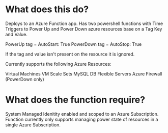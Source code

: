 # What does this do?
Deploys to an Azure Function app.  Has two powershell functions with Time Triggers to Power Up and Power Down azure resources base on a Tag Key and Value.  

PowerUp tag = AutoStart: True
PowerDown tag = AutoStop: True

If the tag and value isn't present on the resource it is ignored.  

Currently supports the following Azure Resources:

Virtual Machines
VM Scale Sets
MySQL DB Flexible Servers
Azure Firewall (PowerDown only)

# What does the function require?
System Managed Idenitity enabled and scoped to an Azure Subscription.  Function currently only supports managing power state of resources in a single Azure Subscription.  